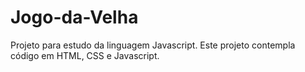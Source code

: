 # Jogo-da-Velha
Projeto para estudo da linguagem Javascript. Este projeto contempla código em HTML, CSS e Javascript.
